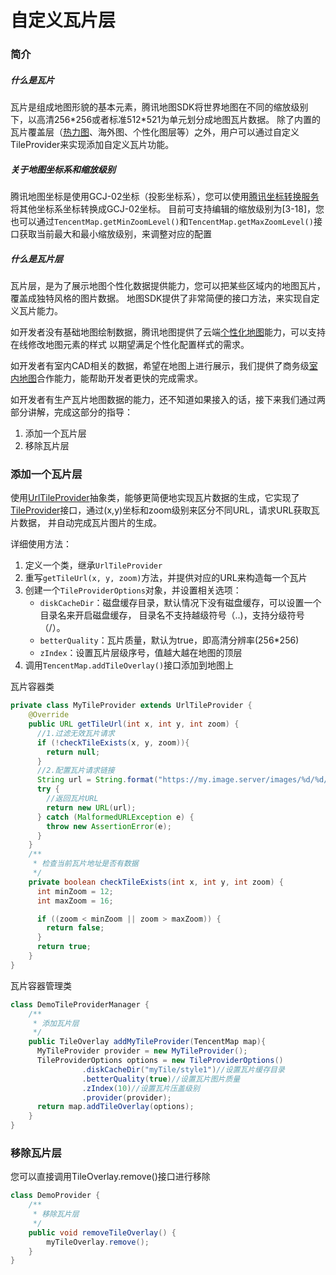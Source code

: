 自定义瓦片层
==============
### 简介

##### 什么是瓦片

瓦片是组成地图形貌的基本元素，腾讯地图SDK将世界地图在不同的缩放级别下，以高清256\*256或者标准512\*521为单元划分成地图瓦片数据。
除了内置的瓦片覆盖层（[热力图](hotmap.md)、海外图、个性化图层等）之外，用户可以通过自定义TileProvider来实现添加自定义瓦片功能。

##### 关于地图坐标系和缩放级别

腾讯地图坐标是使用GCJ-02坐标（投影坐标系），您可以使用[腾讯坐标转换服务](https://lbs.qq.com/webservice_v1/guide-convert.html)将其他坐标系坐标转换成GCJ-02坐标。
目前可支持编辑的缩放级别为\[3-18\]，您也可以通过`TencentMap.getMinZoomLevel()`和`TencentMap.getMaxZoomLevel()`接口获取当前最大和最小缩放级别，来调整对应的配置

##### 什么是瓦片层

瓦片层，是为了展示地图个性化数据提供能力，您可以把某些区域内的地图瓦片，覆盖成独特风格的图片数据。
地图SDK提供了非常简便的接口方法，来实现自定义瓦片能力。

如开发者没有基础地图绘制数据，腾讯地图提供了云端[个性化地图](https://lbs.qq.com/console/customized/set/)能力，可以支持在线修改地图元素的样式
以期望满足个性化配置样式的需求。

如开发者有室内CAD相关的数据，希望在地图上进行展示，我们提供了商务级[室内地图](https://lbs.qq.com/indoor/index.html)合作能力，能帮助开发者更快的完成需求。

如开发者有生产瓦片地图数据的能力，还不知道如果接入的话，接下来我们通过两部分讲解，完成这部分的指导：

1. 添加一个瓦片层
2. 移除瓦片层

### 添加一个瓦片层

使用[UrlTileProvider](../library/src/main/java/com/tencent/tencentmap/mapsdk/maps/model/UrlTileProvider.java)抽象类，能够更简便地实现瓦片数据的生成，它实现了
[TileProvider](../library/src/main/java/com/tencent/tencentmap/mapsdk/maps/model/TileProvider.java)接口，通过(x,y)坐标和zoom级别来区分不同URL，请求URL获取瓦片数据，
并自动完成瓦片图片的生成。

详细使用方法：
1. 定义一个类，继承`UrlTileProvider`
2. 重写`getTileUrl(x, y, zoom)`方法，并提供对应的URL来构造每一个瓦片
3. 创建一个`TileProviderOptions`对象，并设置相关选项：
    - `diskCacheDir`：磁盘缓存目录，默认情况下没有磁盘缓存，可以设置一个目录名来开启磁盘缓存，
    目录名不支持越级符号（..)，支持分级符号（/）。
    - `betterQuality`：瓦片质量，默认为true，即高清分辨率(256\*256)
    - `zIndex`：设置瓦片层级序号，值越大越在地图的顶层
4. 调用`TencentMap.addTileOverlay()`接口添加到地图上

瓦片容器类
```java
private class MyTileProvider extends UrlTileProvider {
    @Override
    public URL getTileUrl(int x, int y, int zoom) {
      //1.过滤无效瓦片请求  
      if (!checkTileExists(x, y, zoom)){
        return null;
      }
      //2.配置瓦片请求链接
      String url = String.format("https://my.image.server/images/%d/%d/%d.png", zoom, x, y);     
      try {
        //返回瓦片URL
        return new URL(url);
      } catch (MalformedURLException e) {
        throw new AssertionError(e);
      }
    }
    /**
     * 检查当前瓦片地址是否有数据
     */
    private boolean checkTileExists(int x, int y, int zoom) {
      int minZoom = 12;
      int maxZoom = 16;

      if ((zoom < minZoom || zoom > maxZoom)) {
        return false;
      }
      return true; 
    }
}
```
瓦片容器管理类
```java
class DemoTileProviderManager {
    /**
     * 添加瓦片层
     */	 
    public TileOverlay addMyTileProvider(TencentMap map){
      MyTileProvider provider = new MyTileProvider();
      TileProviderOptions options = new TileProviderOptions()
                .diskCacheDir("myTile/style1")//设置瓦片缓存目录
                .betterQuality(true)//设置瓦片图片质量
                .zIndex(10)//设置瓦片压盖级别
                .provider(provider);
      return map.addTileOverlay(options);
    }
}
```

### 移除瓦片层

您可以直接调用TileOverlay.remove()接口进行移除
```java
class DemoProvider {
    /**
     * 移除瓦片层
     */
    public void removeTileOverlay() {
        myTileOverlay.remove();
    }
}

```